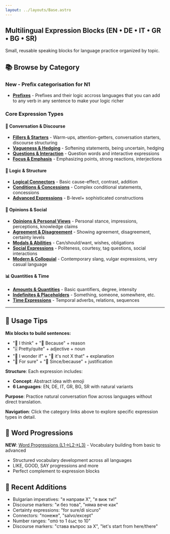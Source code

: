```yaml
---
layout: ../layouts/Base.astro
---
```

## Multilingual Expression Blocks (EN • DE • IT • GR • BG • SR)

Small, reusable speaking blocks for language practice organized by topic.

## 📚 Browse by Category


### New - Prefix categorisation for N1

- **[Prefixes](./prefixes)** - Prefixes and their logic accross languages that you can add to any verb in any sentence to make your logic richer


### Core Expression Types

#### 💬 Conversation & Discourse
- **[Fillers & Starters](./fillers)** - Warm-ups, attention-getters, conversation starters, discourse structuring
- **[Vagueness & Hedging](./vagueness)** - Softening statements, being uncertain, hedging
- **[Questions & Interaction](./questions)** - Question words and interactive expressions  
- **[Focus & Emphasis](./emphasis)** - Emphasizing points, strong reactions, interjections

#### 🔗 Logic & Structure  
- **[Logical Connectors](./logical)** - Basic cause-effect, contrast, addition
- **[Conditions & Concessions](./conditions)** - Complex conditional statements, concessions
- **[Advanced Expressions](./advanced)** - B-level+ sophisticated constructions

#### 💭 Opinions & Social
- **[Opinions & Personal Views](./opinions)** - Personal stance, impressions, perceptions, knowledge claims
- **[Agreement & Disagreement](./agreement)** - Showing agreement, disagreement, certainty levels
- **[Modals & Abilities](./modals)** - Can/should/want, wishes, obligations
- **[Social Expressions](./social)** - Politeness, courtesy, tag questions, social interactions
- **[Modern & Colloquial](./modern)** - Contemporary slang, vulgar expressions, very casual language

#### 📊 Quantities & Time
- **[Amounts & Quantities](./amounts)** - Basic quantifiers, degree, intensity
- **[Indefinites & Placeholders](./indefinites)** - Something, someone, somewhere, etc.
- **[Time Expressions](./time)** - Temporal adverbs, relations, sequences

---

## 🧠 Usage Tips

**Mix blocks to build sentences:**
- "🧠 I think" + "🔗 Because" + reason
- "🎚️ Pretty/quite" + adjective + noun
- "🤔 I wonder if" + "🎯 it's not X that" + explanation
- "💯 For sure" + "🔗 Since/because" + justification

**Structure**: Each expression includes:
- **Concept**: Abstract idea with emoji
- **6 Languages**: EN, DE, IT, GR, BG, SR with natural variants

**Purpose**: Practice natural conversation flow across languages without direct translation.

**Navigation**: Click the category links above to explore specific expression types in detail.

## 📖 Word Progressions

**NEW**: [Word Progressions (L1→L2→L3)](./words/) - Vocabulary building from basic to advanced
- Structured vocabulary development across all languages
- LIKE, GOOD, SAY progressions and more
- Perfect complement to expression blocks

## 🎯 Recent Additions
- Bulgarian imperatives: "я направи X", "я виж ти!"
- Discourse markers: "и без това", "няма вече как"
- Certainty expressions: "for sure/di sicuro"
- Connectors: "понеже", "salvo/except"
- Number ranges: "από το 1 έως το 10"
- Discourse markers: "става въпрос за X", "let's start from here/there"
